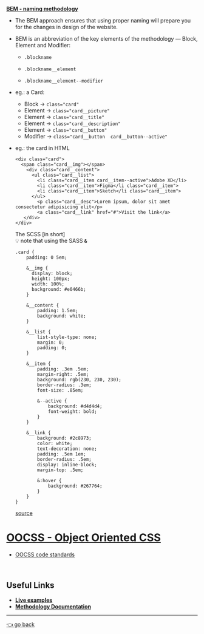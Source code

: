 __[BEM - naming methodology](http://getbem.com/naming/)__

- The BEM approach ensures that using proper naming will prepare you for the changes in design of the website.   

-  BEM is an abbreviation of the key elements of the methodology — Block, Element and Modifier:   

    - `.blockname`

    - `.blockname__element`

    - `.blockname__element--modifier`
   
 - eg.: a Card:
    - Block →   `class="card"`
    - Element → `class="card__picture"`
    - Element → `class="card__title"`
    - Element → `class="card__description"`
    - Element → `class="card__button"`
    - Modifier → `class="card__button  card__button--active"` 
  
  - eg.:
    the card in HTML
    ```
    <div class="card">
      <span class="card__img"></span>
        <div class="card__content">
          <ul class="card__list">
            <li class="card__item card__item--active">Adobe XD</li>
            <li class="card__item">Figma</li class="card__item">
            <li class="card__item">Sketch</li class="card__item">
          </ul>
            <p class="card__desc">Lorem ipsum, dolor sit amet consectetur adipisicing elit</p>
            <a class="card__link" href="#">Visit the link</a>
       </div>
    </div>
    ```
    The SCSS [in short]   
    💡 note that using the SASS **`&`**
    ```
    .card {
        padding: 0 5em;

        &__img {
          display: block;
          height: 100px;
          width: 100%;
          background: #e0466b;
        }

        &__content {
            padding: 1.5em;
            background: white;
        }

        &__list {
            list-style-type: none;
            margin: 0;
            padding: 0;
        }

        &__item {
            padding: .3em .5em;
            margin-right: .5em;
            background: rgb(230, 230, 230);
            border-radius: .3em;
            font-size: .85em;

            &--active {
                background: #d4d4d4;
                font-weight: bold;
            }
        }

        &__link {
            background: #2c8973;
            color: white;
            text-decoration: none;
            padding: .5em 1em;
            border-radius: .5em;
            display: inline-block;
            margin-top: .5em;

            &:hover {
                background: #267764;
            }
        }
    }    
    ```
    [source](https://codepen.io/designcourse/pen/KKwjKNE)
    
  # [OOCSS - Object Oriented CSS](https://github.com/stubbornella/oocss/wiki)   
  
  - [OOCSS code standards](https://github.com/stubbornella/oocss-code-standards#oocss-code-standards)

<br>
  
  ## Useful Links
  - __[Live examples](https://scalablecss.com/bem-css-examples/)__   
  - __[Methodology Documentation](https://en.bem.info/methodology/)__
---
   [👈 go back](https://github.com/Klosmi/html-basics#html-and-css--basics)
